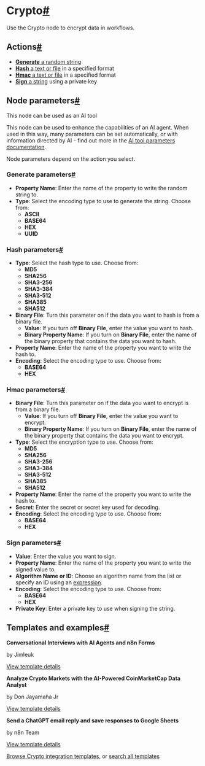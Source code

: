 [](https://github.com/n8n-io/n8n-docs/edit/main/docs/integrations/builtin/core-nodes/n8n-nodes-base.crypto.md "Edit this page")

# Crypto[#](#crypto "Permanent link")

Use the Crypto node to encrypt data in workflows.

## Actions[#](#actions "Permanent link")

*   [**Generate** a random string](#generate-parameters)
*   [**Hash** a text or file](#hash-parameters) in a specified format
*   [**Hmac** a text or file](#hmac-parameters) in a specified format
*   [**Sign** a string](#sign-parameters) using a private key

## Node parameters[#](#node-parameters "Permanent link")

This node can be used as an AI tool

This node can be used to enhance the capabilities of an AI agent. When used in this way, many parameters can be set automatically, or with information directed by AI - find out more in the [AI tool parameters documentation](../../../../advanced-ai/examples/using-the-fromai-function/).

Node parameters depend on the action you select.

### Generate parameters[#](#generate-parameters "Permanent link")

*   **Property Name**: Enter the name of the property to write the random string to.
*   **Type**: Select the encoding type to use to generate the string. Choose from:
    *   **ASCII**
    *   **BASE64**
    *   **HEX**
    *   **UUID**

### Hash parameters[#](#hash-parameters "Permanent link")

*   **Type**: Select the hash type to use. Choose from:
    *   **MD5**
    *   **SHA256**
    *   **SHA3-256**
    *   **SHA3-384**
    *   **SHA3-512**
    *   **SHA385**
    *   **SHA512**
*   **Binary File**: Turn this parameter on if the data you want to hash is from a binary file.
    *   **Value**: If you turn off **Binary File**, enter the value you want to hash.
    *   **Binary Property Name**: If you turn on **Binary File**, enter the name of the binary property that contains the data you want to hash.
*   **Property Name**: Enter the name of the property you want to write the hash to.
*   **Encoding**: Select the encoding type to use. Choose from:
    *   **BASE64**
    *   **HEX**

### Hmac parameters[#](#hmac-parameters "Permanent link")

*   **Binary File**: Turn this parameter on if the data you want to encrypt is from a binary file.
    *   **Value**: If you turn off **Binary File**, enter the value you want to encrypt.
    *   **Binary Property Name**: If you turn on **Binary File**, enter the name of the binary property that contains the data you want to encrypt.
*   **Type**: Select the encryption type to use. Choose from:
    *   **MD5**
    *   **SHA256**
    *   **SHA3-256**
    *   **SHA3-384**
    *   **SHA3-512**
    *   **SHA385**
    *   **SHA512**
*   **Property Name**: Enter the name of the property you want to write the hash to.
*   **Secret**: Enter the secret or secret key used for decoding.
*   **Encoding**: Select the encoding type to use. Choose from:
    *   **BASE64**
    *   **HEX**

### Sign parameters[#](#sign-parameters "Permanent link")

*   **Value**: Enter the value you want to sign.
*   **Property Name**: Enter the name of the property you want to write the signed value to.
*   **Algorithm Name or ID**: Choose an algorithm name from the list or specify an ID using an [expression](../../../../code/expressions/).
*   **Encoding**: Select the encoding type to use. Choose from:
    *   **BASE64**
    *   **HEX**
*   **Private Key**: Enter a private key to use when signing the string.

## Templates and examples[#](#templates-and-examples "Permanent link")

**Conversational Interviews with AI Agents and n8n Forms**

by Jimleuk

[View template details](https://n8n.io/workflows/2566-conversational-interviews-with-ai-agents-and-n8n-forms/)

**Analyze Crypto Markets with the AI-Powered CoinMarketCap Data Analyst**

by Don Jayamaha Jr

[View template details](https://n8n.io/workflows/3425-analyze-crypto-markets-with-the-ai-powered-coinmarketcap-data-analyst/)

**Send a ChatGPT email reply and save responses to Google Sheets**

by n8n Team

[View template details](https://n8n.io/workflows/1898-send-a-chatgpt-email-reply-and-save-responses-to-google-sheets/)

[Browse Crypto integration templates](https://n8n.io/integrations/crypto/), or [search all templates](https://n8n.io/workflows/)